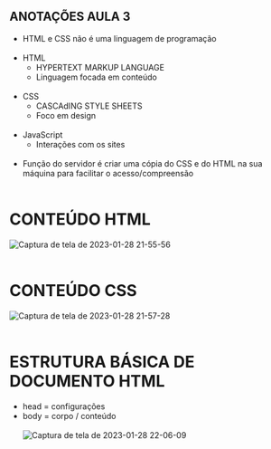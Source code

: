 ## ANOTAÇÕES AULA 3

* HTML e CSS não é uma linguagem de programação
<br/><br/>
* HTML
    * HYPERTEXT MARKUP LANGUAGE
    * Linguagem focada em conteúdo
<br/><br/>
* CSS
    * CASCAdING STYLE SHEETS
    * Foco em design
<br/><br/>
* JavaScript
    * Interações com os sites
<br/><br/>
* Função do servidor é criar uma cópia do CSS e do HTML na sua máquina para facilitar o acesso/compreensão
<br/><br/>
# CONTEÚDO HTML
![Captura de tela de 2023-01-28 21-55-56](https://user-images.githubusercontent.com/94874934/215298041-17ba1df0-8e45-4852-94d2-0d3e7a3dddf2.png)
<br/><br/>
# CONTEÚDO CSS
![Captura de tela de 2023-01-28 21-57-28](https://user-images.githubusercontent.com/94874934/215298079-3bff867b-744f-4d64-a752-83cdfc8ea449.png)
<br/><br/>
# ESTRUTURA BÁSICA DE DOCUMENTO HTML
* head = configurações
* body = corpo / conteúdo
<br/><br/>
![Captura de tela de 2023-01-28 22-06-09](https://user-images.githubusercontent.com/94874934/215298347-9295a6e5-12f6-484c-8f46-25ea35761e6c.png)
<br/><br/>

